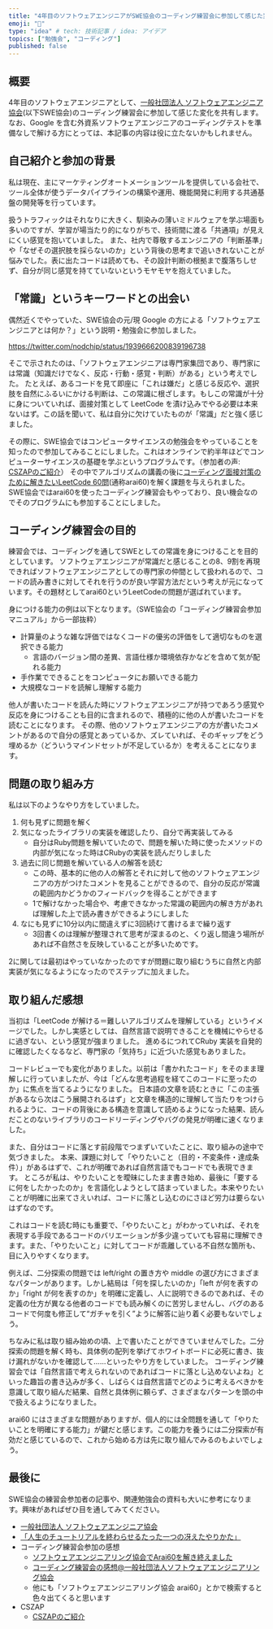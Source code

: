 ```yaml
---
title: "4年目のソフトウェアエンジニアがSWE協会のコーディング練習会に参加して感じた変化"
emoji: "🦤"
type: "idea" # tech: 技術記事 / idea: アイデア
topics: ["勉強会", "コーディング"]
published: false
---
```


## 概要
4年目のソフトウェアエンジニアとして、[一般社団法人 ソフトウェアエンジニア協会](https://www.swe.or.jp/)(以下SWE協会)のコーディング練習会に参加して感じた変化を共有します。
なお、Google を含む外資系ソフトウェアエンジニアのコーディングテストを準備なしで解ける方にとっては、本記事の内容は役に立たないかもしれません。

## 自己紹介と参加の背景   
私は現在、主にマーケティングオートメーションツールを提供している会社で、ツール全体が使うデータパイプラインの構築や運用、機能開発に利用する共通基盤の開発等を行っています。

扱うトラフィックはそれなりに大きく、馴染みの薄いミドルウェアを学ぶ場面も多いのですが、学習が場当たり的になりがちで、技術間に渡る「共通項」が見えにくい感覚を抱いていました。
また、社内で尊敬するエンジニアの「判断基準」や「なぜその選択肢を採らないのか」という背後の思考まで追いきれないことが悩みでした。表に出たコードは読めても、その設計判断の根拠まで腹落ちしせず、自分が同じ感覚を持てていないというモヤモヤを抱えていました。

## 「常識」というキーワードとの出会い
偶然近くでやっていた、SWE協会の元/現 Google の方による「ソフトウェアエンジニアとは何か？」という説明・勉強会に参加しました。

https://twitter.com/nodchip/status/1939666200839196738

そこで示されたのは、「ソフトウェアエンジニアは専門家集団であり、専門家には常識（知識だけでなく、反応・行動・感覚・判断）がある」という考えでした。
たとえば、あるコードを見て即座に「これは嫌だ」と感じる反応や、選択肢を自然にふるいにかける判断は、この常識に根ざします。もしこの常識が十分に身についていれば、面接対策として LeetCode を漬け込みでやる必要は本来ないはず。この話を聞いて、私は自分に欠けていたものが「常識」だと強く感じました。

その際に、SWE協会ではコンピュータサイエンスの勉強会をやっていることを知ったので参加してみることにしました。これはオンラインで約半年ほどでコンピューターサイエンスの基礎を学ぶというプログラムです。（参加者の声: [CSZAPのご紹介](https://kitakenbb.hatenablog.com/entry/2025/01/08/235548)）
その中でアルゴリズムの講義の後に[コーディング面接対策のために解きたいLeetCode 60問](https://1kohei1.com/leetcode/)(通称arai60)を解く課題を与えられました。
SWE協会ではarai60を使ったコーディング練習会もやっており、良い機会なのでそのプログラムにも参加することにしました。

## コーディング練習会の目的
練習会では、コーディングを通してSWEとしての常識を身につけることを目的としています。
ソフトウェアエンジニアが常識だと感じることの8、9割を再現できればソフトウェアエンジニアとしての専門家の仲間として扱われるので、コードの読み書きに対してそれを行うのが良い学習方法だという考えが元になっています。その題材としてarai60というLeetCodeの問題が選ばれています。

身につける能力の例は以下となります。（SWE協会の「コーディング練習会参加マニュアル」から一部抜粋）

- 計算量のような雑な評価ではなくコードの優劣の評価をして適切なものを選択できる能力
  - 言語のバージョン間の差異、言語仕様か環境依存かなどを含めて気が配れる能力
- 手作業でできることをコンピュータにお願いできる能力
- 大規模なコードを読解し理解する能力

他人が書いたコードを読んた時にソフトウェアエンジニアが持つであろう感覚や反応を身につけることも目的に含まれるので、積極的に他の人が書いたコードを読むことになります。
その際、他のソフトウェアエンジニアの方が書いたコメントがあるので自分の感覚とあっているか、ズレていれば、そのギャップをどう埋めるか（どういうマインドセットが不足しているか）を考えることになります。

## 問題の取り組み方
私は以下のようなやり方をしていました。

1. 何も見ずに問題を解く
2. 気になったライブラリの実装を確認したり、自分で再実装してみる
    - 自分はRuby問題を解いていたので、問題を解いた時に使ったメソッドの内部が気になった時はCRubyの実装を読んだりしました
3. 過去に同じ問題を解いている人の解答を読む
    - この時、基本的に他の人の解答とそれに対して他のソフトウェアエンジニアの方がつけたコメントを見ることができるので、自分の反応が常識の範囲内かどうかのフィードバックを得ることができます
    - 1で解けなかった場合や、考慮できなかった常識の範囲内の解き方があれば理解した上で読み書きができるようにしました
4. なにも見ずに10分以内に間違えずに3回続けて書けるまで繰り返す
    - 3回書くのは理解が整理されて思考が深まるのと、くり返し間違う場所があれば不自然さを反映していることが多いためです。

2に関しては最初はやっていなかったのですが問題に取り組むうちに自然と内部実装が気になるようになったのでステップに加えました。

## 取り組んだ感想
当初は「LeetCode が解ける＝難しいアルゴリズムを理解している」というイメージでした。しかし実感としては、自然言語で説明できることを機械にやらせるに過ぎない、という感覚が強まりました。
進めるにつれてCRuby 実装を自発的に確認したくなるなど、専門家の「気持ち」に近づいた感覚もありました。

コードレビューでも変化がありました。以前は「書かれたコード」をそのまま理解しに行っていましたが、今は「どんな思考過程を経てこのコードに至ったのか」に焦点を当てるようになりました。
日本語の文章を読むときに「この主張があるなら次はこう展開されるはず」と文章を構造的に理解して当たりをつけられるように、コードの背後にある構造を意識して読めるようになった結果、読んだことのないライブラリのコードリーディングやバグの発見が明確に速くなりました。

また、自分はコードに落とす前段階でつまずいていたことに、取り組みの途中で気づきました。
本来、課題に対して「やりたいこと（目的・不変条件・達成条件）」があるはずで、これが明確であれば自然言語でもコードでも表現できます。
ところが私は、やりたいことを曖昧にしたまま書き始め、最後に「要するに何をしたかったのか」を言語化しようとして詰まっていました。本来やりたいことが明確に出来てさえいれば、コードに落とし込むのにさほど労力は要らないはずなのです。

これはコードを読む時にも重要で、「やりたいこと」がわかっていれば、それを表現する手段であるコードのバリエーションが多少違っていても容易に理解できます。また、「やりたいこと」に対してコードが乖離している不自然な箇所も、目に入りやすくなります。

例えば、二分探索の問題では left/right の置き方や middle の選び方にさまざまなパターンがあります。しかし結局は「何を探したいのか」「left が何を表すのか」「right が何を表すのか」を明確に定義し、人に説明できるのであれば、その定義の仕方が異なる他者のコードでも読み解くのに苦労しませんし、バグのあるコードで何度も修正して“ガチャを引く”ように解答に辿り着く必要もないでしょう。

ちなみに私は取り組み始めの頃、上で書いたことができていませんでした。二分探索の問題を解く時も、具体例の配列を挙げてホワイトボードに必死に書き、抜け漏れがないかを確認して……といったやり方をしていました。
コーディング練習会では「自然言語で考えられないのであればコードに落とし込めないよね」といった趣旨の書き込みが多く、しばらくは自然言語でどのように考えるべきかを意識して取り組んだ結果、自然と具体例に頼らず、さまざまなパターンを頭の中で扱えるようになりました。

arai60 にはさまざまな問題がありますが、個人的には全問題を通して「やりたいことを明確にする能力」が鍵だと感じます。この能力を養うには二分探索が有効だと感じているので、これから始める方は先に取り組んでみるのもよいでしょう。

## 最後に
SWE協会の練習会参加者の記事や、関連勉強会の資料も大いに参考になります。興味があればぜひ目を通してみてください。

- [一般社団法人 ソフトウェアエンジニア協会](https://www.swe.or.jp/)
- [「人生のチュートリアルを終わらせるたった一つの冴えたやりかた」](https://docs.google.com/presentation/d/1Ny4kmHE2FZMI0AuPxImokweGoAE73RAGivjDJg0kG80/edit?slide=id.p#slide=id.p)
- コーディング練習会参加の感想
  - [ソフトウェアエンジニアリング協会でArai60を解き終えました](https://note.com/hroc135/n/n0bfdb54f78ed)
  - [コーディング練習会の感想@一般社団法人ソフトウェアエンジニアリング協会](https://zenn.dev/olsen_blue/articles/0a21c0a9758afb)
  - 他にも「ソフトウェアエンジニアリング協会 arai60」とかで検索すると色々出てくると思います
- CSZAP
  - [CSZAPのご紹介](https://kitakenbb.hatenablog.com/entry/2025/01/08/235548)
